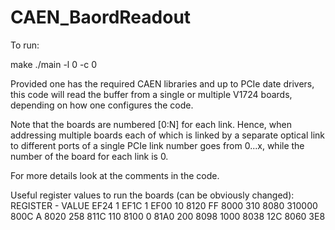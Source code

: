 # CAEN_BaordReadout
To run:

make
./main -l 0 -c 0


Provided one has the required CAEN libraries and up to PCIe date drivers,
this code will read the buffer from a single or multiple V1724 boards,
depending on how one configures the code.

Note that the boards are numbered [0:N] for each link.
Hence, when addressing multiple boards each of which is linked by
a separate optical link to different ports of a single PCIe
link number goes from 0...x, while the number of the board for each link is 0.

For more details look at the comments in the code.

Useful register values to run the boards (can be obviously changed):
REGISTER - VALUE
EF24        1
EF1C        1
EF00        10
8120        FF
8000        310
8080        310000
800C        A
8020        258
811C        110
8100        0
81A0        200
8098        1000
8038        12C
8060        3E8
